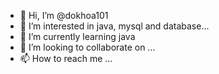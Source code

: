 - 👋 Hi, I’m @dokhoa101
- 👀 I’m interested in java, mysql and database...
- 🌱 I’m currently learning java
- 💞️ I’m looking to collaborate on ...
- 📫 How to reach me ...

<!---
dokhoa101/dokhoa101 is a ✨ special ✨ repository because its `README.md` (this file) appears on your GitHub profile.
You can click the Preview link to take a look at your changes.
--->
